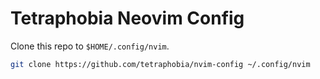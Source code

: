 # Tetraphobia Neovim Config
Clone this repo to `$HOME/.config/nvim`.

```bash
git clone https://github.com/tetraphobia/nvim-config ~/.config/nvim
```
